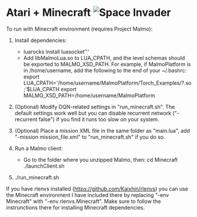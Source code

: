 # Atari + Minecraft ![Space Invader](http://www.rw-designer.com/cursor-view/74522.png)

To run with Minecraft environment (requires Project Malmo):

1) Install dependencies:
   - luarocks install luasocket'''
   - Add libMalmoLua.so to LUA_CPATH, and the level schemas should be exported to MALMO_XSD_PATH. 
     For example, if MalmoPlatform is in /home/username, add the following to the end of your ~/.bashrc:
     export LUA_CPATH='/home/username/MalmoPlatform/Torch_Examples/?.so;'$LUA_CPATH
     export MALMO_XSD_PATH=/home/username/MalmoPlatform
  
2) (Optional) Modify DQN-related settings in "run_minecraft.sh".
   The default settings work well but you can disable recurrent network
   ("-recurrent false") if you find it runs too slow on your system.
  
3) (Optional) Place a mission XML file in the same folder as "main.lua",
   add "-mission mission_file.xml" to "run_minecraft.sh" if you do so.
   
4) Run a Malmo client:
   - Go to the folder where you unzipped Malmo, then:
     cd Minecraft
     ./launchClient.sh
   
5) ./run_minecraft.sh

If you have rlenvs installed (https://github.com/Kaixhin/rlenvs) you can use the Minecraft
environment I have included there by replacing "-env Minecraft" with "-env rlenvs.Minecraft".
Make sure to follow the instrunctions there for installing Minecraft dependencies.
